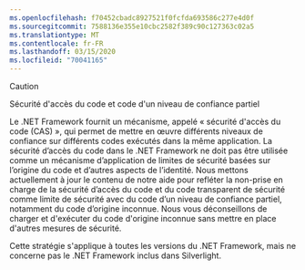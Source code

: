 ```yaml
---
ms.openlocfilehash: f70452cbadc8927521f0fcfda693586c277e4d0f
ms.sourcegitcommit: 7588136e355e10cbc2582f389c90c127363c02a5
ms.translationtype: MT
ms.contentlocale: fr-FR
ms.lasthandoff: 03/15/2020
ms.locfileid: "70041165"
---
```

> [!CAUTION]
> Sécurité d'accès du code et code d'un niveau de confiance partiel
>
> Le .NET Framework fournit un mécanisme, appelé « sécurité d'accès du code (CAS) », qui permet de mettre en œuvre différents niveaux de confiance sur différents codes exécutés dans la même application.  La sécurité d’accès du code dans le .NET Framework ne doit pas être utilisée comme un mécanisme d’application de limites de sécurité basées sur l’origine du code et d’autres aspects de l’identité. Nous mettons actuellement à jour le contenu de notre aide pour refléter la non-prise en charge de la sécurité d’accès du code et du code transparent de sécurité comme limite de sécurité avec du code d’un niveau de confiance partiel, notamment du code d’origine inconnue. Nous vous déconseillons de charger et d'exécuter du code d'origine inconnue sans mettre en place d'autres mesures de sécurité.
>
> Cette stratégie s'applique à toutes les versions du .NET Framework, mais ne concerne pas le .NET Framework inclus dans Silverlight.

